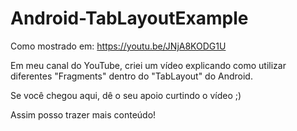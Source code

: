 # Android-TabLayoutExample
Como mostrado em: https://youtu.be/JNjA8KODG1U

Em meu canal do YouTube, criei um vídeo explicando como utilizar
diferentes "Fragments" dentro do "TabLayout" do Android.

Se você chegou aqui, dê o seu apoio curtindo o vídeo ;)

Assim posso trazer mais conteúdo!
